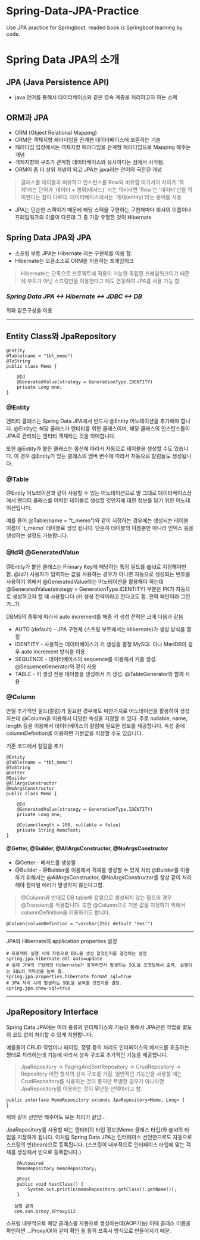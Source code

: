 # Spring-Data-JPA-Practice

Use JPA practice for Springboot. 
readed book is Springboot learning by code.

# Spring Data JPA의 소개
## JPA (Java Persistence API)
- java 언어를 통해서 데이터베이스와 같은 영속 계층을 처리하고자 하는 스펙

## ORM과 JPA
- ORM (Object Relational Mapping)
- ORM은 객체지향 패러다임을 관계현 데이터베이스에 보존하는 기술
- 패러다임 입장에서는 객체지향 패러다임을 관계형 패러다임으로 Mapping 해주는 개념
- 객체지향의 구조가 관계형 데이터베이스와 유사하다는 점에서 시작됨.
- ORM이 좀 더 상위 개념이 되고 JPA는 java라는 언어의 국한된 개념

>클래스를 테이블과 비유하고 인스턴스를 Row와 비유함
여기서의 차이가 '객체'라는 단어가 '데이터 + 행위(메서드)' 라는 의미라면 'Row'는 '데이터'만을 의미한다는 점이 다르다.
데이터베이스에서는 '개체(entity)'라는 용어를 사용

- JPA는 단순한 스펙이기 때문에 해당 스펙을 구현하는 구현체마다 회사의 이름이나 프레임워크의 이름이 다른데 그 중 가장 유명한 것이 Hibernate

## Spring Data JPA와 JPA
- 스프링 부트 JPA는 Hibernate 라는 구현체를 이용 함.
- Hibernate는 오픈소스로 ORM을 지원하는 프레임워크
>Hibernate는 단독으로 프로젝트에 적용이 가능한 독립된 프레임워크이기 때문에 부트가 아닌 스프링만을 이용한다고 해도 연동하여 JPA를 사용 가능 함.

### _**Spring Data JPA <-> Hibernate <-> JDBC <-> DB**_
위와 같은구성을 이용

---

## Entity Class와 JpaRepository
```
@Entity
@Table(name = "tbl_memo")
@ToString
public class Memo {

    @Id
    @GeneratedValue(strategy = GenerationType.IDENTITY)
    private Long mno;
}

```

### @Entity
엔티티 클래스는 Spring Data JPA에서 반드시 @Entity 어노테이션을 추가해야 합니다.
@Entity는 해당 클래스가 엔티티를 위한 클래스이며, 해당 클래스의 인스턴스들이 JPA로 관리되는 엔티티 객체라는 것을 의미합니다.

또한 @Entity가 붙은 클래스는 옵션에 따라서 자동으로 테이블을 생성할 수도 있습니다. 이 경우 @Entity가 있는 클래스의 멤버 변수에 따라서 자동으로 칼럼들도 생성됩니다.

### @Table
@Entity 어노테이션과 같이 사용할 수 있는 어노테이션으로 말 그대로 데이터베이스상에서 엔티티 클래스를 어떠한 테이블로 생성할 것인지에 대한 정보를 담기 위한 어노테이션입니다.

예를 들어 @Table(name = "t_memo")와 같이 지정하는 경우에는 생성되는 테이블 이름이 't_memo' 테이블로 생성 됩니다. 단순히 테이블의 이름뿐만 아니라 인덱스 등을 생성하는 설정도 가능합니다.

### @Id와 @GeneratedValue
@Entity가 붙은 클래스는 Primary Key에 해당하는 특정 필드를 @Id로 지정해야만 함.
@Id가 사용자가 입력하는 값을 사용하는 경우가 아니면 자동으로 생성되는 번호를 사용하기 위해서 @GeneratedValue라는 어노테이션을 활용해야 하는데 
@GeneratedValue(strategy = GenerationType.IDENTITY) 부분은 PK가 자동으로 생성하고자 할 때 사용합니다 (키 생성 전략이라고 한다고도 함. 전략 패턴이라 그런가...?)

DBMS의 종류에 따라서 auto increment를 해줌 키 생성 전략은 크게 다음과 같음
- AUTO (default) - JPA 구현체 (스프링 부트에서는 Hibernate)가 생성 방식을 결정
- IDENTITY - 사용하는 데이터베이스가 키 생성을 결정 MySQL 이나 MariDB의 경우 auto increment 방식을 이용
- SEQUENCE - 데이터베이스의 sequence를 이용해서 키를 생성. @SequenceGenerator와 같이 사용
- TABLE - 키 생성 전용 테이블을 생성해서 키 생성. @TableGenerator와 함께 사용

### @Column
만일 추가적인 필드(칼럼)가 필요한 경우에도 마찬가지로 어노테이션을 활용하여 생성하는데
@Column을 이용해서 다양한 속성을 지정할 수 있다. 주로 nullable, name, length 등을 이용해서 데이터베이스의 칼럼에 필요한 정보를 제공합니다.
속성 중에 columnDefinition을 이용하면 기본값을 지정할 수도 있습니다.

기존 코드에서 칼럼을 추가
```
@Entity
@Table(name = "tbl_memo")
@ToString
@Getter
@Builder
@AllArgsConstructor
@NoArgsConstructor
public class Memo {

    @Id
    @GeneratedValue(strategy = GenerationType.IDENTITY)
    private Long mno;

    @Column(length = 200, nullable = false)
    private String memoText;
}

```

#### @Getter, @Builder, @AllArgsConstructor, @NoArgsConstructor
- @Getter - 메서드를 생성함
- @Builder - @Builder를 이용해서 객체를 생성할 수 있게 처리 @Builder를 이용하기 위해서는 
@AllArgsConstructor, @NoArgsConstructor를 항상 같이 처리해야 컴파일 에러가 발생하지 않는다고함.

> @Column과 반대로 DB table에 칼럼으로 생성되지 않는 필드의 경우 @Transient를 적용합니다.
또한 @Column으로 기본 값을 지정하기 위해서 columnDefinition을 이용하기도 합니다.
```
@Column(columnDefintion = "varchar(255) default 'Yes'")
```

---

JPA와 Hibernate의 application.properties 설정
```
# 프로젝트 실행 시에 자동으로 DDL을 생성 할것인지를 결정하는 설정
spring.jpa.hibernate.ddl-auto=update
# 실제 JPA의 구현체인 Hibernate가 동작하면서 발생하는 SQL을 포맷팅해서 출력, 실행되는 SQL의 가독성을 높여 줌.
spring.jpa.properties.hibernate.format_sql=true
# JPA 처리 시에 발생하는 SQL을 보여줄 것인지를 결정. 
spring.jpa.show-sql=true
```

---

## JpaRepository Interface

Spring Data JPA에는 여러 종류의 인터페이스의 기능으 통해서 JPA관련 작업을 별도의 코드 없이 처리할 수 있게 지원합니다.

예를들어 CRUD 작업이나 페이징, 정렬 등의 처리도 인터페이스의 메서드를 호출하는 형태로 처리하는데 기능에 따라서 상속 구조로 추가적인 기능을 제공합니다.

> JpaRepository -> PagingAndSortRepository -> CrudRepository -> Repository
이런 형식의 상속 구조를 가짐.
일반적인 기능만을 사용할 때는 CrudRepository를 사용하는 것이 좋지만 특별한 경우가 아니라면 JpaRepository를 이용하는 것이 무난한 선택이라고 함.

```
public interface MemoRepository extends JpaRepository<Memo, Long> {
}
```

위와 같이 선언만 해주어도 모든 처리가 끝남...

JpaRepository를 사용할 때는 엔티티의 타입 정보(Memo 클래스 타입)와 @Id의 타입을 지정하게 됩니다. 이처럼 
Spring Data JPA는 인터페이스 선언만으로도 자동으로 스프링의 빈(bean)으로 등록됩니다. (스프링이 내부적으로 인터페이스 타입에 맞는 객체를 생성해서 빈으로 등록합니다.)

```
    @Autowired
    MemoRepository memoRepository;

    @Test
    public void testClass() {
        System.out.println(memoRepository.getClass().getName());
    }
    
   실행 결과
   com.sun.proxy.$Proxy112
```
스프링 내부적으로 해당 클래스를 자동으로 생성하는데(AOP기능) 이때 클래스 이름을 확인하면 ...ProxyXX와 같이 확인 됨 동적 프록시 방식으로 만들어지기 때문.
